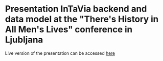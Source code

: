 # Presentation InTaVia backend and data model at the "There's History in All Men's Lives" conference in Ljubljana

Live version of the presentation can be accessed [here](https://intavia.github.io/backend-presentation-ljubljana-2023/)
